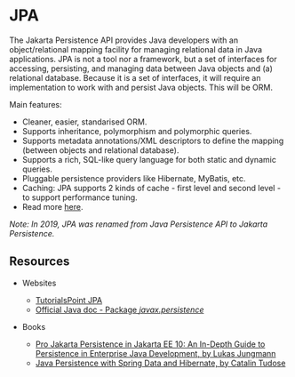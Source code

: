 # JPA
The Jakarta Persistence API provides Java developers with an object/relational mapping facility for managing relational data in Java applications.
JPA is not a tool nor a framework, but a set of interfaces for accessing, persisting, and managing data between Java objects and (a) relational database. Because it is a set of interfaces, it will require an implementation to work with and persist Java objects. This will be ORM.

Main features:
  - Cleaner, easier, standarised ORM.
  - Supports inheritance, polymorphism and polymorphic queries.
  - Supports metadata annotations/XML descriptors to define the mapping (between objects and relational database).
  - Supports a rich, SQL-like query language for both static and dynamic queries.
  - Pluggable persistence providers like Hibernate, MyBatis, etc.
  - Caching: JPA supports 2 kinds of cache - first level and second level - to support performance tuning.
  - Read more [here](https://javabydeveloper.com/what-is-java-persistence-api/).
  
*Note: In 2019, JPA was renamed from Java Persistence API to Jakarta Persistence.*

Resources
---
- Websites
  - [TutorialsPoint JPA](https://www.tutorialspoint.com/jpa/)
  - [Official Java doc - Package *javax.persistence*](https://docs.oracle.com/javaee/7/api/javax/persistence/package-summary.html)

- Books
  - [Pro Jakarta Persistence in Jakarta EE 10: An In-Depth Guide to Persistence in Enterprise Java Development, by Lukas Jungmann](https://www.amazon.com/Pro-Jakarta-Persistence-Depth-Development/dp/1484274423)
  - [Java Persistence with Spring Data and Hibernate, by Catalin Tudose](https://www.simonandschuster.com/books/Java-Persistence-with-Spring-Data-and-Hibernate/Catalin-Tudose/9781617299186)
